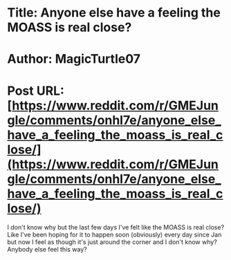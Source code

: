 # Title: Anyone else have a feeling the MOASS is real close?
# Author: MagicTurtle07
# Post URL: [https://www.reddit.com/r/GMEJungle/comments/onhl7e/anyone_else_have_a_feeling_the_moass_is_real_close/](https://www.reddit.com/r/GMEJungle/comments/onhl7e/anyone_else_have_a_feeling_the_moass_is_real_close/)


I don't know why but the last few days I've felt like the MOASS is real close? Like I've been hoping for it to happen soon (obviously) every day since Jan but now I feel as though it's just around the corner and I don't know why? Anybody else feel this way?